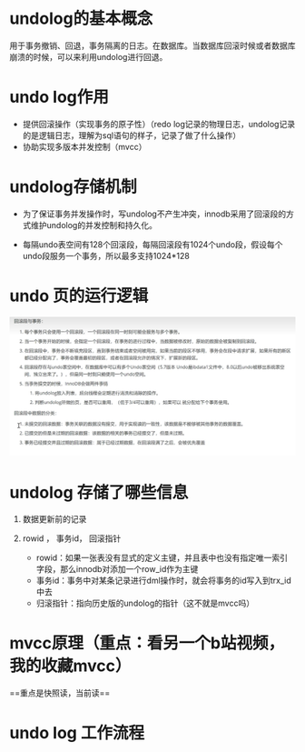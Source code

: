# undolog的基本概念

用于事务撤销、回退，事务隔离的日志。在数据库。当数据库回滚时候或者数据库崩溃的时候，可以来利用undolog进行回退。

# undo log作用

- 提供回滚操作（实现事务的原子性）（redo log记录的物理日志，undolog记录的是逻辑日志，理解为sql语句的样子，记录了做了什么操作）
- 协助实现多版本并发控制（mvcc）

# undolog存储机制

- 为了保证事务并发操作时，写undolog不产生冲突，innodb采用了回滚段的方式维护undolog的并发控制和持久化。

- 每隔undo表空间有128个回滚段，每隔回滚段有1024个undo段，假设每个undo段服务一个事务，所以最多支持1024*128

 

#  undo 页的运行逻辑

![image-20240428213346348](./page/image-20240428213346348.png)

# undolog 存储了哪些信息

1. 数据更新前的记录

2. rowid ， 事务id， 回滚指针
   - rowid：如果一张表没有显式的定义主键，并且表中也没有指定唯一索引字段，那么innodb对添加一个row_id作为主键
   - 事务id：事务中对某条记录进行dml操作时，就会将事务的id写入到trx_id中去
   - 归滚指针：指向历史版的undolog的指针（这不就是mvcc吗）



# mvcc原理（重点：看另一个b站视频，我的收藏mvcc）

==重点是快照读，当前读==

# undo log 工作流程

